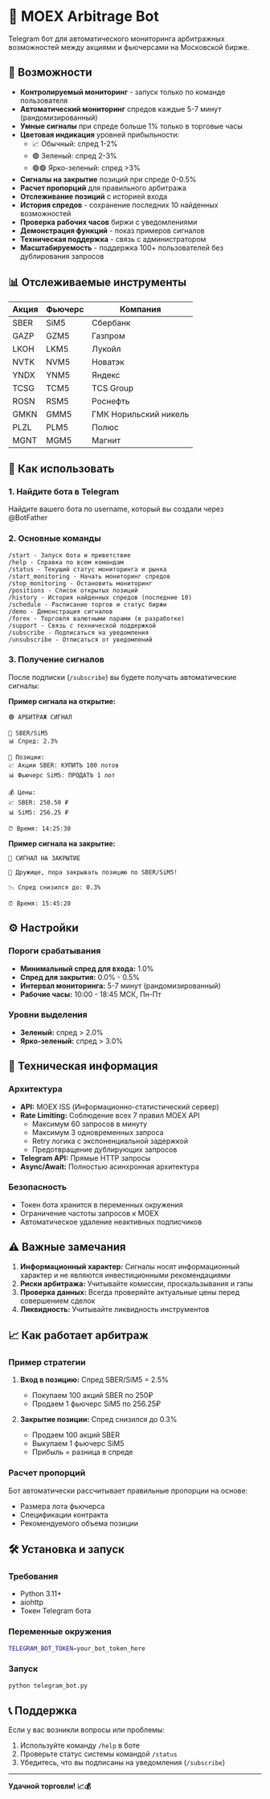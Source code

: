 # 🤖 MOEX Arbitrage Bot

Telegram бот для автоматического мониторинга арбитражных возможностей между акциями и фьючерсами на Московской бирже.

## 🎯 Возможности

- **Контролируемый мониторинг** - запуск только по команде пользователя
- **Автоматический мониторинг** спредов каждые 5-7 минут (рандомизированный)
- **Умные сигналы** при спреде больше 1% только в торговые часы
- **Цветовая индикация** уровней прибыльности:
  - 📈 Обычный: спред 1-2%
  - 🟢 Зеленый: спред 2-3%
  - 🟢🟢 Ярко-зеленый: спред >3%
- **Сигналы на закрытие** позиций при спреде 0-0.5%
- **Расчет пропорций** для правильного арбитража
- **Отслеживание позиций** с историей входа
- **История спредов** - сохранение последних 10 найденных возможностей
- **Проверка рабочих часов** биржи с уведомлениями
- **Демонстрация функций** - показ примеров сигналов
- **Техническая поддержка** - связь с администратором
- **Масштабируемость** - поддержка 100+ пользователей без дублирования запросов

## 📊 Отслеживаемые инструменты

| Акция | Фьючерс | Компания |
|-------|---------|----------|
| SBER | SiM5 | Сбербанк |
| GAZP | GZM5 | Газпром |
| LKOH | LKM5 | Лукойл |
| NVTK | NVM5 | Новатэк |
| YNDX | YNM5 | Яндекс |
| TCSG | TCM5 | TCS Group |
| ROSN | RSM5 | Роснефть |
| GMKN | GMM5 | ГМК Норильский никель |
| PLZL | PLM5 | Полюс |
| MGNT | MGM5 | Магнит |

## 🚀 Как использовать

### 1. Найдите бота в Telegram
Найдите вашего бота по username, который вы создали через @BotFather

### 2. Основные команды
```
/start - Запуск бота и приветствие
/help - Справка по всем командам
/status - Текущий статус мониторинга и рынка
/start_monitoring - Начать мониторинг спредов
/stop_monitoring - Остановить мониторинг
/positions - Список открытых позиций
/history - История найденных спредов (последние 10)
/schedule - Расписание торгов и статус биржи
/demo - Демонстрация сигналов
/forex - Торговля валютными парами (в разработке)
/support - Связь с технической поддержкой
/subscribe - Подписаться на уведомления
/unsubscribe - Отписаться от уведомлений
```

### 3. Получение сигналов
После подписки (`/subscribe`) вы будете получать автоматические сигналы:

**Пример сигнала на открытие:**
```
🟢 АРБИТРАЖ СИГНАЛ

🎯 SBER/SiM5
📊 Спред: 2.3%

💼 Позиции:
📈 Акции SBER: КУПИТЬ 100 лотов
📊 Фьючерс SiM5: ПРОДАТЬ 1 лот

💰 Цены:
📈 SBER: 250.50 ₽
📊 SiM5: 256.25 ₽

⏰ Время: 14:25:30
```

**Пример сигнала на закрытие:**
```
🔄 СИГНАЛ НА ЗАКРЫТИЕ

👋 Дружище, пора закрывать позицию по SBER/SiM5!

📉 Спред снизился до: 0.3%

⏰ Время: 15:45:20
```

## ⚙️ Настройки

### Пороги срабатывания
- **Минимальный спред для входа:** 1.0%
- **Спред для закрытия:** 0.0% - 0.5%
- **Интервал мониторинга:** 5-7 минут (рандомизированный)
- **Рабочие часы:** 10:00 - 18:45 МСК, Пн-Пт

### Уровни выделения
- **Зеленый:** спред > 2.0%
- **Ярко-зеленый:** спред > 3.0%

## 🔧 Техническая информация

### Архитектура
- **API:** MOEX ISS (Информационно-статистический сервер)
- **Rate Limiting:** Соблюдение всех 7 правил MOEX API
  - Максимум 60 запросов в минуту
  - Максимум 3 одновременных запроса
  - Retry логика с экспоненциальной задержкой
  - Предотвращение дублирующих запросов
- **Telegram API:** Прямые HTTP запросы
- **Async/Await:** Полностью асинхронная архитектура

### Безопасность
- Токен бота хранится в переменных окружения
- Ограничение частоты запросов к MOEX
- Автоматическое удаление неактивных подписчиков

## ⚠️ Важные замечания

1. **Информационный характер:** Сигналы носят информационный характер и не являются инвестиционными рекомендациями
2. **Риски арбитража:** Учитывайте комиссии, проскальзывания и гэпы
3. **Проверка данных:** Всегда проверяйте актуальные цены перед совершением сделок
4. **Ликвидность:** Учитывайте ликвидность инструментов

## 📈 Как работает арбитраж

### Пример стратегии
1. **Вход в позицию:** Спред SBER/SiM5 = 2.5%
   - Покупаем 100 акций SBER по 250₽
   - Продаем 1 фьючерс SiM5 по 256.25₽

2. **Закрытие позиции:** Спред снизился до 0.3%
   - Продаем 100 акций SBER
   - Выкупаем 1 фьючерс SiM5
   - Прибыль = разница в спреде

### Расчет пропорций
Бот автоматически рассчитывает правильные пропорции на основе:
- Размера лота фьючерса
- Спецификации контракта
- Рекомендуемого объема позиции

## 🛠️ Установка и запуск

### Требования
- Python 3.11+
- aiohttp
- Токен Telegram бота

### Переменные окружения
```bash
TELEGRAM_BOT_TOKEN=your_bot_token_here
```

### Запуск
```bash
python telegram_bot.py
```

## 📞 Поддержка

Если у вас возникли вопросы или проблемы:
1. Используйте команду `/help` в боте
2. Проверьте статус системы командой `/status`
3. Убедитесь, что вы подписаны на уведомления (`/subscribe`)

---

**Удачной торговли! 📈💰**